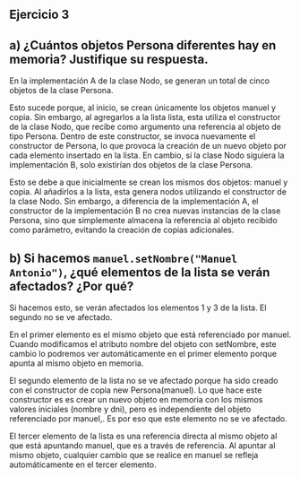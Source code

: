 ## Ejercicio 3

## a) ¿Cuántos objetos Persona diferentes hay en memoria? Justifique su respuesta.
En la implementación A de la clase Nodo, se generan un total de cinco objetos de la clase Persona.

Esto sucede porque, al inicio, se crean únicamente los objetos manuel y copia. Sin embargo, al agregarlos a la lista lista, esta utiliza el constructor de la clase Nodo, que recibe como argumento una referencia al objeto de tipo Persona. Dentro de este constructor, se invoca nuevamente el constructor de Persona, lo que provoca la creación de un nuevo objeto por cada elemento insertado en la lista.
En cambio, si la clase Nodo siguiera la implementación B, solo existirían dos objetos de la clase Persona.

Esto se debe a que inicialmente se crean los mismos dos objetos: manuel y copia. Al añadirlos a la lista, esta genera nodos utilizando el constructor de la clase Nodo. Sin embargo, a diferencia de la implementación A, el constructor de la implementación B no crea nuevas instancias de la clase Persona, sino que simplemente almacena la referencia al objeto recibido como parámetro, evitando la creación de copias adicionales.

## b) Si hacemos `manuel.setNombre("Manuel Antonio")`, ¿qué elementos de la lista se verán afectados? ¿Por qué?
Si hacemos esto, se verán afectados los elementos 1 y 3 de la lista. El segundo no se ve afectado.

En el primer elemento es el mismo objeto que está referenciado por manuel. Cuando modificamos el atributo nombre del objeto con setNombre, este cambio lo podremos ver automáticamente en el primer elemento porque apunta al mismo objeto en memoria.

El segundo elemento de la lista  no se ve afectado porque ha sido creado con el constructor de copia new Persona(manuel). Lo que hace este constructor es es crear un nuevo objeto en memoria con los mismos valores iniciales (nombre y dni), pero es independiente del objeto referenciado por manuel,. Es por eso que este elemento no se ve afectado.

El tercer elemento de la lista es una referencia directa al mismo objeto al que está apuntando manuel, que es a través de referencia. Al apuntar al mismo objeto, cualquier cambio que se realice en manuel se refleja automáticamente en el tercer elemento.



